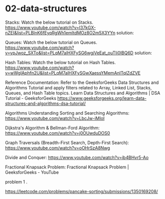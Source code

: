 # 02-data-structures

Stacks:
Watch the below tutorial on Stacks.
https://www.youtube.com/watch?v=I37kGX-nZEI&list=PLBlnK6fEyqRgWh1emltdMOz8O2m5X3YYn
 solution: 

Queues:
Watch the below tutorial on Queues.
https://www.youtube.com/watch?v=ypJwoz_SXTo&list=PLqM7alHXFySG6wgjVeEat_ouTIi0IBQ6D
 solution: 

Hash Tables:
Watch the below tutorial on Hash Tables.
https://www.youtube.com/watch?v=wWgIAphfn2U&list=PLqM7alHXFySGwXaessYMemAnITqlZdZVE
 



 

Reference Documentation:
Refer to the GeeksforGeeks Data Structures and Algorithms Tutorial and apply filters related to Array, Linked List, Stacks, Queues, and Hash Table topics.
Learn Data Structures and Algorithms | DSA Tutorial - GeeksforGeeks
https://www.geeksforgeeks.org/learn-data-structures-and-algorithms-dsa-tutorial/

 


Algorithms
Understanding Sorting and Searching Algorithms:
https://www.youtube.com/watch?v=LbcJw-iMIoI

Dijkstra's Algorithm & Bellman-Ford Algorithm:
https://www.youtube.com/watch?v=j0OUwduDOS0

Graph Traversals (Breadth-First Search, Depth-First Search):
https://www.youtube.com/watch?v=oOHrSzA8Nwg

Divide and Conquer:
https://www.youtube.com/watch?v=ib4BHvr5-Ao

Fractional Knapsack Problem:
Fractional Knapsack Problem | GeeksforGeeks - YouTube

problem 1 .

https://leetcode.com/problems/pancake-sorting/submissions/1350169208/




 
